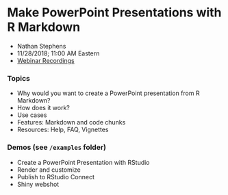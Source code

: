# Make PowerPoint Presentations with R Markdown

* Nathan Stephens 
* 11/28/2018; 11:00 AM Eastern
* [Webinar Recordings](https://resources.rstudio.com/webinars/make-powerpoint-presentations-with-r-markdown-nathan-stephens)

### Topics

* Why would you want to create a PowerPoint presentation from R Markdown?
* How does it work?
* Use cases
* Features: Markdown and code chunks
* Resources: Help, FAQ, Vignettes

### Demos (see `/examples` folder)

* Create a PowerPoint Presentation with RStudio
* Render and customize
* Publish to RStudio Connect
* Shiny webshot

